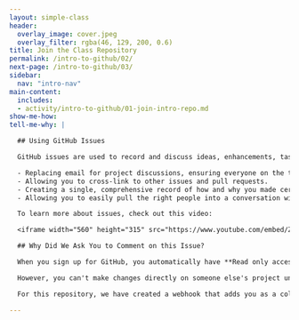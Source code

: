 ```yaml
---
layout: simple-class
header:
  overlay_image: cover.jpeg
  overlay_filter: rgba(46, 129, 200, 0.6)
title: Join the Class Repository
permalink: /intro-to-github/02/
next-page: /intro-to-github/03/
sidebar:
  nav: "intro-nav"
main-content:
  includes:
  - activity/intro-to-github/01-join-intro-repo.md
show-me-how:
tell-me-why: |

  ## Using GitHub Issues

  GitHub issues are used to record and discuss ideas, enhancements, tasks, and bugs. They make collaboration easier by:

  - Replacing email for project discussions, ensuring everyone on the team (even your future team member) has the complete story.
  - Allowing you to cross-link to other issues and pull requests.
  - Creating a single, comprehensive record of how and why you made certain decisions.
  - Allowing you to easily pull the right people into a conversation with @ mentions and team mentions.

  To learn more about issues, check out this video:

  <iframe width="560" height="315" src="https://www.youtube.com/embed/Zhj46r5D0nQ" frameborder="0" allowfullscreen></iframe>

  ## Why Did We Ask You to Comment on this Issue?

  When you sign up for GitHub, you automatically have **Read only access** to any public repository. This means you can look around, comment on Issues and Pull Requests, and open new Issues to report bugs or request features on your favorite projects. You can also create repositories on your own account!

  However, you can't make changes directly on someone else's project unless you use a special workflow (called Fork and Pull) or they give you collaborator access.

  For this repository, we have created a webhook that adds you as a collaborator when you comment on this issue. If you completed the steps above, you are ready to be a collaborator on our project!

---
```

